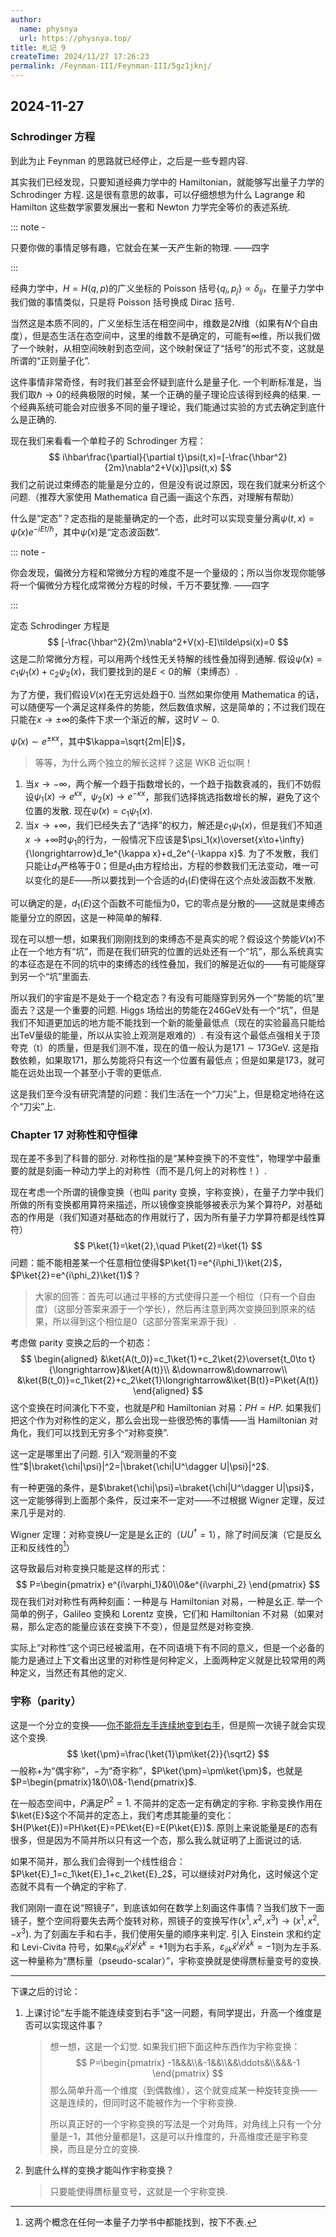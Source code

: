 ```yaml
---
author:
  name: physnya
  url: https://physnya.top/
title: 札记 9
createTime: 2024/11/27 17:26:23
permalink: /Feynman-III/Feynman-III/5gz1jknj/
---
```

## 2024-11-27

### Schrodinger 方程

到此为止 Feynman 的思路就已经停止，之后是一些专题内容.

其实我们已经发现，只要知道经典力学中的 Hamiltonian，就能够写出量子力学的 Schrodinger 方程. 这是很有意思的故事，可以仔细想想为什么 Lagrange 和 Hamilton 这些数学家要发展出一套和 Newton 力学完全等价的表述系统.

::: note -

只要你做的事情足够有趣，它就会在某一天产生新的物理.
——四字

:::

经典力学中，$H=H(q,p)$的广义坐标的 Poisson 括号$\{q_i,p_j\}\propto\delta_{ij}$，在量子力学中我们做的事情类似，只是将 Poisson 括号换成 Dirac 括号.

当然这是本质不同的，广义坐标生活在相空间中，维数是$2N$维（如果有$N$个自由度），但是态生活在态空间中，这里的维数不是确定的，可能有$\infty$维，所以我们做了一个映射，从相空间映射到态空间，这个映射保证了“括号”的形式不变，这就是所谓的“正则量子化”.

这件事情非常奇怪，有时我们甚至会怀疑到底什么是量子化. 一个判断标准是，当我们取$\hbar\to0$的经典极限的时候，某一个正确的量子理论应该得到经典的结果. 一个经典系统可能会对应很多不同的量子理论，我们能通过实验的方式去确定到底什么是正确的.

现在我们来看看一个单粒子的 Schrodinger 方程：
$$
i\hbar\frac{\partial}{\partial t}\psi(t,x)=[-\frac{\hbar^2}{2m}\nabla^2+V(x)]\psi(t,x)
$$
我们之前说过束缚态的能量是分立的，但是没有说过原因，现在我们就来分析这个问题.（推荐大家使用 Mathematica 自己画一画这个东西，对理解有帮助）

什么是“定态”？定态指的是能量确定的一个态，此时可以实现变量分离$\psi(t,x)=\tilde\psi(x)e^{-iEt/\hbar}$，其中$\tilde\psi(x)$是“定态波函数”.

::: note -

你会发现，偏微分方程和常微分方程的难度不是一个量级的；所以当你发现你能够将一个偏微分方程化成常微分方程的时候，千万不要犹豫.
——四字

:::

定态 Schrodinger 方程是
$$
[-\frac{\hbar^2}{2m}\nabla^2+V(x)-E]\tilde\psi(x)=0
$$
这是二阶常微分方程，可以用两个线性无关特解的线性叠加得到通解. 假设$\tilde\psi(x)=c_1\psi_1(x)+c_2\psi_2(x)$，我们要找到的是$E<0$的解（束缚态）.

为了方便，我们假设$V(x)$在无穷远处趋于$0$. 当然如果你使用 Mathematica 的话，可以随便写一个满足这样条件的势能，然后数值求解，这是简单的；不过我们现在只能在$x\to\pm\infty$的条件下求一个渐近的解，这时$V\sim0$.

$\tilde\psi(x)\sim e^{\pm\kappa x}$，其中$\kappa=\sqrt{2m|E|}$，

> 等等，为什么两个独立的解长这样？这是 WKB 近似啊！

1. 当$x\to-\infty$，两个解一个趋于指数增长的，一个趋于指数衰减的，我们不妨假设$\psi_1(x)\to e^{\kappa x}$，$\psi_2(x)\to e^{-\kappa x}$，那我们选择挑选指数增长的解，避免了这个位置的发散. 现在$\tilde\psi(x)=c_1\psi_1(x)$.
2. 当$x\to+\infty$，我们已经失去了“选择”的权力，解还是$c_1\psi_1(x)$，但是我们不知道$x\to+\infty$时$\psi_1$的行为，一般情况下应该是$\psi_1(x)\overset{x\to+\infty}{\longrightarrow}d_1e^{\kappa x}+d_2e^{-\kappa x}$. 为了不发散，我们只能让$d_1$严格等于$0$；但是$d_1$由方程给出，方程的参数我们无法变动，唯一可以变化的是$E$——所以要找到一个合适的$d_1(E)$使得在这个点处波函数不发散.

可以确定的是，$d_1(E)$这个函数不可能恒为$0$，它的零点是分散的——这就是束缚态能量分立的原因，这是一种简单的解释.

现在可以想一想，如果我们刚刚找到的束缚态不是真实的呢？假设这个势能$V(x)$不止在一个地方有“坑”，而是在我们研究的位置的远处还有一个“坑”，那么系统真实的本征态是在不同的坑中的束缚态的线性叠加，我们的解是近似的——有可能隧穿到另一个“坑”里面去.

所以我们的宇宙是不是处于一个稳定态？有没有可能隧穿到另外一个“势能的坑”里面去？这是一个重要的问题. Higgs 场给出的势能在$246\text{GeV}$处有一个“坑”，但是我们不知道更加远的地方能不能找到一个新的能量最低点（现在的实验最高只能给出$\text{TeV}$量级的能量，所以从实验上观测是艰难的）. 有没有这个最低点强相关于顶夸克（t）的质量，但是我们测不准，现在的值一般认为是$171\sim173\text{GeV}$. 这是指数依赖，如果取$171$，那么势能将只有这一个位置有最低点；但是如果是$173$，就可能在远处出现一个甚至小于零的更低点.

这是我们至今没有研究清楚的问题：我们生活在一个“刀尖”上，但是稳定地待在这个“刀尖”上.

### Chapter 17 对称性和守恒律

现在差不多到了科普的部分. 对称性指的是“某种变换下的不变性”，物理学中最重要的就是刻画一种动力学上的对称性（而不是几何上的对称性！）.

现在考虑一个所谓的镜像变换（也叫 parity 变换，宇称变换），在量子力学中我们所做的所有变换都用算符来描述，所以镜像变换能够被表示为某个算符$P$，对基础态的作用是（我们知道对基础态的作用就行了，因为所有量子力学算符都是线性算符）
$$
P\ket{1}=\ket{2},\quad P\ket{2}=\ket{1}
$$
问题：能不能相差某一个任意相位使得$P\ket{1}=e^{i\phi_1}\ket{2}$，$P\ket{2}=e^{i\phi_2}\ket{1}$？

> 大家的回答：首先可以通过平移的方式使得只差一个相位（只有一个自由度）（这部分答案来源于一个学长），然后再注意到两次变换回到原来的结果，所以得到这个相位是$0$（这部分答案来源于我）.

考虑做 parity 变换之后的一个初态：
$$
\begin{aligned}
&\ket{A(t_0)}=c_1\ket{1}+c_2\ket{2}\overset{t_0\to t}{\longrightarrow}&\ket{A(t)}\\
&\downarrow&\downarrow\\
&\ket{B(t_0)}=c_1\ket{2}+c_2\ket{1}\longrightarrow&\ket{B(t)}=P\ket{A(t)}
\end{aligned}
$$
这个变换在时间演化下不变，也就是$P$和 Hamiltonian 对易：$PH=HP$. 如果我们把这个作为对称性的定义，那么会出现一些很恐怖的事情——当 Hamiltonian 对角化，我们可以找到无穷多个“对称变换”.

这一定是哪里出了问题. 引入“观测量的不变性”$|\braket{\chi|\psi}|^2=|\braket{\chi|U^\dagger U|\psi}|^2$.

有一种更强的条件，是$\braket{\chi|\psi}=\braket{\chi|U^\dagger U|\psi}$，这一定能够得到上面那个条件，反过来不一定对——不过根据 Wigner 定理，反过来几乎是对的.

Wigner 定理：对称变换$U$一定是是幺正的（$UU^\dagger=1$），除了时间反演（它是反幺正和反线性的[^1]）

这导致最后对称变换只能是这样的形式：
$$
P=\begin{pmatrix}
e^{i\varphi_1}&0\\0&e^{i\varphi_2}
\end{pmatrix}
$$
现在我们对对称性有两种刻画：一种是与 Hamiltonian 对易，一种是幺正. 举一个简单的例子，Galileo 变换和 Lorentz 变换，它们和 Hamiltonian 不对易（如果对易，那么定态的能量应该在变换下不变），但是显然是对称变换.

实际上“对称性”这个词已经被滥用，在不同语境下有不同的意义，但是一个必备的能力是通过上下文看出这里的对称性是何种定义，上面两种定义就是比较常用的两种定义，当然还有其他的定义.

### 宇称（parity）

这是一个分立的变换——[你不能将左手连续地变到右手](#2)，但是照一次镜子就会实现这个变换.
$$
\ket{\pm}=\frac{\ket{1}\pm\ket{2}}{\sqrt2}
$$
一般称$+$为“偶宇称”，$-$为“奇宇称”，$P\ket{\pm}=\pm\ket{\pm}$，也就是$P=\begin{pmatrix}1&0\\0&-1\end{pmatrix}$.

在一般态空间中，$P$满足$P^2=1$. 不简并的定态一定有确定的宇称. 宇称变换作用在$\ket{E}$这个不简并的定态上，我们考虑其能量的变化：$H(P\ket{E})=PH\ket{E}=PE\ket{E}=E(P\ket{E})$. 原则上来说能量是$E$的态有很多，但是因为不简并所以只有这一个态，那么我么就证明了上面说过的话.

如果不简并，那么我们会得到一个线性组合：$P\ket{E}_1=c_1\ket{E}_1+c_2\ket{E}_2$，可以继续对$P$对角化，这时候这个定态就不具有一个确定的宇称了.

我们刚刚一直在说“照镜子”，到底该如何在数学上刻画这件事情？当我们放下一面镜子，整个空间将要失去两个旋转对称，照镜子的变换写作$(x^1,x^2,x^3)\to(x^1,x^2,-x^3)$. 为了刻画左手和右手，我们使用矢量的顺序来判定. 引入 Einstein 求和约定和 Levi-Civita 符号，如果$\varepsilon_{ijk}\hat{x}^i\hat{x}^j\hat{x}^k=+1$则为右手系，$\varepsilon_{ijk}\hat{x}^i\hat{x}^j\hat{x}^k=-1$则为左手系. 这一种量称为“赝标量（pseudo-scalar）”，宇称变换就是使得赝标量变号的变换.

---

下课之后的讨论：

1. <a name="2">上课讨论“左手能不能连续变到右手”这一问题</a>，有同学提出，升高一个维度是否可以实现这件事？

   > 想一想，这是一个幻觉. 如果我们把下面这种东西作为宇称变换：
   >$$
   > P=\begin{pmatrix}
   > -1&&&\\&-1&&\\&&\ddots&\\&&&-1
   > \end{pmatrix}
   >$$
   > 那么简单升高一个维度（到偶数维），这个就变成某一种旋转变换——这是连续的，但同时这不能被作为一个宇称变换.
   >
   > 所以真正好的一个宇称变换的写法是一个对角阵，对角线上只有一个分量是$-1$，其他分量都是$1$，这是可以升维度的，升高维度还是宇称变换，而且是分立的变换.

2. 到底什么样的变换才能叫作宇称变换？

   > 只要能使得赝标量变号，这就是一个宇称变换.

[^1]: 这两个概念在任何一本量子力学书中都能找到，按下不表.